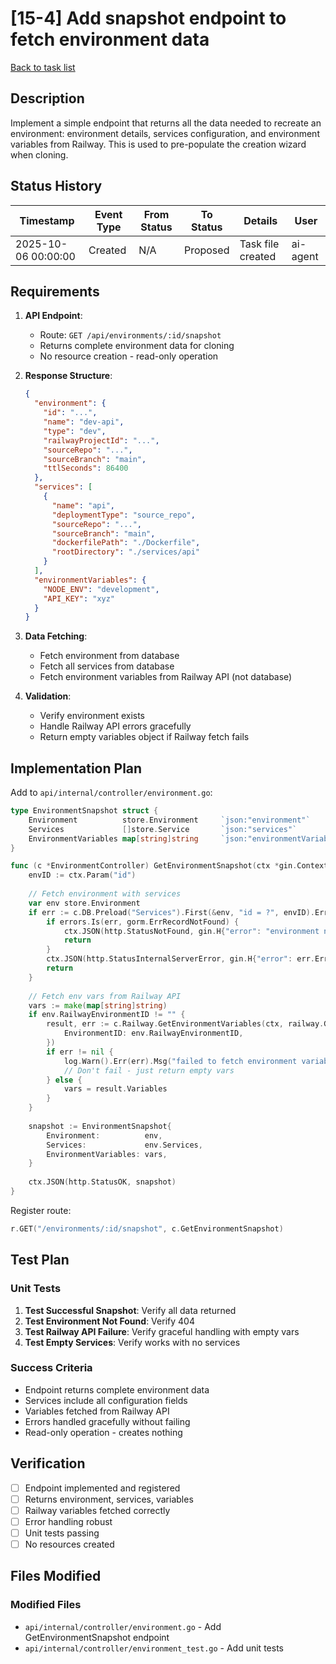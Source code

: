 # [15-4] Add snapshot endpoint to fetch environment data

[Back to task list](./tasks.md)

## Description

Implement a simple endpoint that returns all the data needed to recreate an environment: environment details, services configuration, and environment variables from Railway. This is used to pre-populate the creation wizard when cloning.

## Status History

| Timestamp | Event Type | From Status | To Status | Details | User |
|-----------|------------|-------------|-----------|---------|------|
| 2025-10-06 00:00:00 | Created | N/A | Proposed | Task file created | ai-agent |

## Requirements

1. **API Endpoint**:
   - Route: `GET /api/environments/:id/snapshot`
   - Returns complete environment data for cloning
   - No resource creation - read-only operation

2. **Response Structure**:
   ```json
   {
     "environment": {
       "id": "...",
       "name": "dev-api",
       "type": "dev",
       "railwayProjectId": "...",
       "sourceRepo": "...",
       "sourceBranch": "main",
       "ttlSeconds": 86400
     },
     "services": [
       {
         "name": "api",
         "deploymentType": "source_repo",
         "sourceRepo": "...",
         "sourceBranch": "main",
         "dockerfilePath": "./Dockerfile",
         "rootDirectory": "./services/api"
       }
     ],
     "environmentVariables": {
       "NODE_ENV": "development",
       "API_KEY": "xyz"
     }
   }
   ```

3. **Data Fetching**:
   - Fetch environment from database
   - Fetch all services from database
   - Fetch environment variables from Railway API (not database)

4. **Validation**:
   - Verify environment exists
   - Handle Railway API errors gracefully
   - Return empty variables object if Railway fetch fails

## Implementation Plan

Add to `api/internal/controller/environment.go`:

```go
type EnvironmentSnapshot struct {
    Environment          store.Environment     `json:"environment"`
    Services             []store.Service       `json:"services"`
    EnvironmentVariables map[string]string     `json:"environmentVariables"`
}

func (c *EnvironmentController) GetEnvironmentSnapshot(ctx *gin.Context) {
    envID := ctx.Param("id")
    
    // Fetch environment with services
    var env store.Environment
    if err := c.DB.Preload("Services").First(&env, "id = ?", envID).Error; err != nil {
        if errors.Is(err, gorm.ErrRecordNotFound) {
            ctx.JSON(http.StatusNotFound, gin.H{"error": "environment not found"})
            return
        }
        ctx.JSON(http.StatusInternalServerError, gin.H{"error": err.Error()})
        return
    }
    
    // Fetch env vars from Railway API
    vars := make(map[string]string)
    if env.RailwayEnvironmentID != "" {
        result, err := c.Railway.GetEnvironmentVariables(ctx, railway.GetEnvironmentVariablesInput{
            EnvironmentID: env.RailwayEnvironmentID,
        })
        if err != nil {
            log.Warn().Err(err).Msg("failed to fetch environment variables for snapshot")
            // Don't fail - just return empty vars
        } else {
            vars = result.Variables
        }
    }
    
    snapshot := EnvironmentSnapshot{
        Environment:          env,
        Services:             env.Services,
        EnvironmentVariables: vars,
    }
    
    ctx.JSON(http.StatusOK, snapshot)
}
```

Register route:
```go
r.GET("/environments/:id/snapshot", c.GetEnvironmentSnapshot)
```

## Test Plan

### Unit Tests

1. **Test Successful Snapshot**: Verify all data returned
2. **Test Environment Not Found**: Verify 404
3. **Test Railway API Failure**: Verify graceful handling with empty vars
4. **Test Empty Services**: Verify works with no services

### Success Criteria

- Endpoint returns complete environment data
- Services include all configuration fields
- Variables fetched from Railway API
- Errors handled gracefully without failing
- Read-only operation - creates nothing

## Verification

- [ ] Endpoint implemented and registered
- [ ] Returns environment, services, variables
- [ ] Railway variables fetched correctly
- [ ] Error handling robust
- [ ] Unit tests passing
- [ ] No resources created

## Files Modified

### Modified Files
- `api/internal/controller/environment.go` - Add GetEnvironmentSnapshot endpoint
- `api/internal/controller/environment_test.go` - Add unit tests
